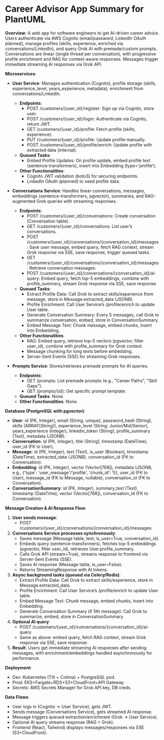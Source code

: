 # Career Advisor App Summary for PlantUML

**Overview**: A web app for software engineers to get AI-driven career advice. Users authenticate via AWS Cognito (email/password, LinkedIn OAuth planned), manage profiles (skills, experience, enriched via conversations/LinkedIn), and query Grok AI with premade/custom prompts. Conversations are linear (single thread per conversation), with progressive profile enrichment and RAG for context-aware responses. Messages trigger immediate streaming AI responses via Grok API.

**Microservices**:

- **User Service**: Manages authentication (Cognito), profile storage (skills, experience_level, years_experience, metadata), enrichment from conversations/LinkedIn.
  - **Endpoints**:
    - POST /customers/{user_id}/register: Sign up via Cognito, store user.
    - POST /customers/{user_id}/login: Authenticate via Cognito, return JWT.
    - GET /customers/{user_id}/profile: Fetch profile (skills, experience).
    - PUT /customers/{user_id}/profile: Update profile manually.
    - POST /customers/{user_id}/profile/enrich: Update profile with extracted data (internal).
  - **Queued Tasks**:
    - Embed Profile Updates: On profile update, embed profile text (sentence-transformers), insert into Embedding (type='profile').
  - **Other Functionalities**:
    - Cognito JWT validation (boto3) for securing endpoints.
    - LinkedIn OAuth (planned) to seed profile data.

- **Conversations Service**: Handles linear conversations, messages, embeddings (sentence-transformers, pgvector), summaries, and RAG-augmented Grok queries with streaming responses.
  - **Endpoints**:
    - POST /customers/{user_id}/conversations: Create conversation (Conversation table).
    - GET /customers/{user_id}/conversations: List user’s conversations.
    - POST /customers/{user_id}/conversations/{conversation_id}/messages: Save user message, embed query, fetch RAG context, stream Grok response via SSE, save response, trigger queued tasks.
    - GET /customers/{user_id}/conversations/{conversation_id}/messages: Retrieve conversation messages.
    - POST /customers/{user_id}/conversations/{conversation_id}/ai-query: Embed query, fetch top-5 embeddings, combine with profile_summary, stream Grok response via SSE, save response.
  - **Queued Tasks**:
    - Extract Profile Data: Call Grok to extract skills/experience from message, store in Message.extracted_data (JSONB).
    - Profile Enrichment: Call User Service’s /profile/enrich to update User table.
    - Generate Conversation Summary: Every 5 messages, call Grok to summarize conversation, embed, store in ConversationSummary.
    - Embed Message Text: Chunk message, embed chunks, insert into Embedding.
  - **Other Functionalities**:
    - RAG: Embed query, retrieve top-5 vectors (pgvector, filter user_id), combine with profile_summary for Grok context.
    - Message chunking for long texts before embedding.
    - Server-Sent Events (SSE) for streaming Grok responses.

- **Prompts Service**: Stores/retrieves premade prompts for AI queries.
  - **Endpoints**:
    - GET /prompts: List premade prompts (e.g., "Career Paths", "Skill Gaps").
    - GET /prompts/{id}: Get specific prompt template.
  - **Queued Tasks**: None.
  - **Other Functionalities**: None.

**Database (PostgreSQL with pgvector)**:
- **User**: id (PK, Integer), email (String, unique), password_hash (String), skills (ARRAY[String]), experience_level (String: Junior/Mid/Senior), years_experience (Integer), linkedin_token (String), profile_summary (Text), metadata (JSONB).
- **Conversation**: id (PK, Integer), title (String), timestamp (DateTime), user_id (FK to User).
- **Message**: id (PK, Integer), text (Text), is_user (Boolean), timestamp (DateTime), extracted_data (JSONB), conversation_id (FK to Conversation).
- **Embedding**: id (PK, Integer), vector (Vector[768]), metadata (JSONB, e.g., {'type': 'user_message'/'profile', 'chunk_id': 1}), user_id (FK to User), message_id (FK to Message, nullable), conversation_id (FK to Conversation).
- **ConversationSummary**: id (PK, Integer), summary_text (Text), timestamp (DateTime), vector (Vector[768]), conversation_id (FK to Conversation).

**Message Creation & AI Response Flow**:
1. **User sends message**:
   - POST /customers/{user_id}/conversations/{conversation_id}/messages
2. **Conversations Service processes synchronously**:
   - Saves message (Message table, text, is_user=True, conversation_id).
   - Embeds query (sentence-transformers), fetches top-5 embeddings (pgvector, filter user_id), retrieves User.profile_summary.
   - Calls Grok API (stream=True), streams response to frontend via Server-Sent Events (SSE).
   - Saves AI response (Message table, is_user=False).
   - Returns StreamingResponse with AI tokens.
3. **Async background tasks (queued via Celery/Redis)**:
   - Extract Profile Data: Call Grok to extract skills/experience, store in Message.extracted_data.
   - Profile Enrichment: Call User Service’s /profile/enrich to update User table.
   - Embed Message Text: Chunk message, embed chunks, insert into Embedding.
   - Generate Conversation Summary (if 5th message): Call Grok to summarize, embed, store in ConversationSummary.
4. **Optional AI query**:
   - POST /customers/{user_id}/conversations/{conversation_id}/ai-query
   - Same as above: embed query, fetch RAG context, stream Grok response via SSE, save response.
5. **Result**: Users get immediate streaming AI responses after sending messages, with enrichment/embeddings handled asynchronously for performance.

**Deployment**:
- Dev: Kubernetes (Tilt + Colima) + PostgreSQL pod.
- Prod: EKS+Fargate+RDS+S3+CloudFront+API Gateway.
- Secrets: AWS Secrets Manager for Grok API key, DB creds.

**Data Flows**:
- User logs in (Cognito → User Service), gets JWT.
- Sends message (Conversations Service), gets streamed AI response.
- Message triggers queued extraction/enrichment (Grok → User Service).
- Optional AI query streams response (RAG + Grok).
- Frontend (React, Tailwind) displays messages/responses via SSE (S3+CloudFront).